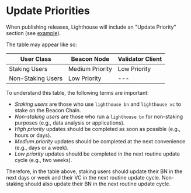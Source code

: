 # Update Priorities

When publishing releases, Lighthouse will include an "Update Priority" section (see [example](https://github.com/sigp/lighthouse/releases/tag/v2.1.2)).

The table may appear like so:

|User Class |Beacon Node  | Validator Client|
--- | --- | ---
|Staking Users| Medium Priority | Low Priority |
|Non-Staking Users| Low Priority|---|

To understand this table, the following terms are important:

- *Staking users* are those who use `lighthouse bn` and `lighthouse vc` to stake on the Beacon Chain.
- *Non-staking users* are those who run a `lighthouse bn` for non-staking purposes (e.g., data analysis or applications).
- *High priority* updates should be completed as soon as possible (e.g., hours or days).
- *Medium priority* updates should be completed at the next convenience (e.g., days or a week).
- *Low priority* updates should be completed in the next routine update cycle (e.g., two weeks).

Therefore, in the table above, staking users should update their BN in the next days or week and
their VC in the next routine update cycle. Non-staking should also update their BN in the next
routine update cycle.
